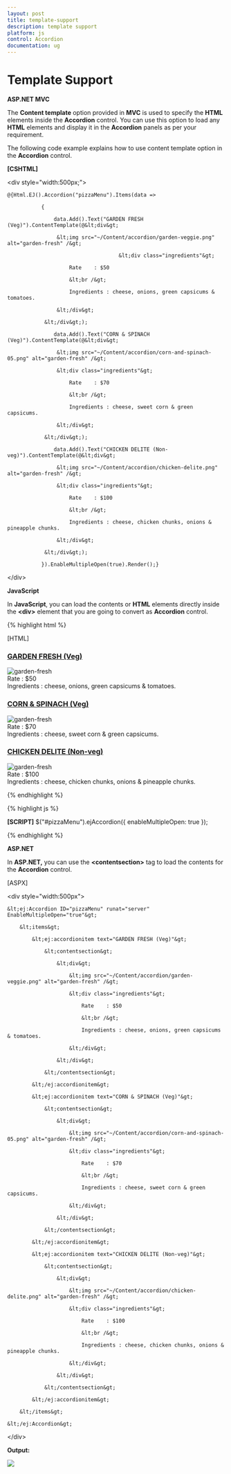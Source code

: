 ```yaml
---
layout: post
title: template-support
description: template support
platform: js
control: Accordion 
documentation: ug
---
```


# Template Support

**ASP.NET MVC**

The **Content template** option provided in **MVC** is used to specify the **HTML** elements inside the **Accordion** control. You can use this option to load any **HTML** elements and display it in the **Accordion** panels as per your requirement.

The following code example explains how to use content template option in the **Accordion** control.



**[CSHTML]**



&lt;div style="width:500px;"&gt;

    @{Html.EJ().Accordion("pizzaMenu").Items(data =>

               {

                   data.Add().Text("GARDEN FRESH (Veg)").ContentTemplate(@&lt;div&gt;

                    &lt;img src="~/Content/accordion/garden-veggie.png" alt="garden-fresh" /&gt;

                                        &lt;div class="ingredients"&gt;

                        Rate    : $50

                        &lt;br /&gt;

                        Ingredients : cheese, onions, green capsicums & tomatoes.

                    &lt;/div&gt;

                &lt;/div&gt;);

                   data.Add().Text("CORN & SPINACH (Veg)").ContentTemplate(@&lt;div&gt;

                    &lt;img src="~/Content/accordion/corn-and-spinach-05.png" alt="garden-fresh" /&gt;

                    &lt;div class="ingredients"&gt;

                        Rate    : $70

                        &lt;br /&gt;

                        Ingredients : cheese, sweet corn & green capsicums.

                    &lt;/div&gt;

                &lt;/div&gt;);

                   data.Add().Text("CHICKEN DELITE (Non-veg)").ContentTemplate(@&lt;div&gt;

                    &lt;img src="~/Content/accordion/chicken-delite.png" alt="garden-fresh" /&gt;

                    &lt;div class="ingredients"&gt;

                        Rate    : $100

                        &lt;br /&gt;

                        Ingredients : cheese, chicken chunks, onions & pineapple chunks.

                    &lt;/div&gt;

                &lt;/div&gt;);

               }).EnableMultipleOpen(true).Render();}

&lt;/div&gt;





**JavaScript**

In **JavaScript**, you can load the contents or **HTML** elements directly inside the **&lt;div&gt;** element that you are going to convert as **Accordion** control.

{% highlight html %}

[HTML]
<div id="pizzaMenu" style="width: 500px">
    <h3>
        <a href="#">GARDEN FRESH (Veg)</a>
</h3>
    <div>
        <img src="~/Content/accordion/garden-veggie.png" alt="garden-fresh" />
        <div class="ingredients">
            Rate    : $50
            <br />
            Ingredients : cheese, onions, green capsicums & tomatoes.
        </div>
    </div>
    <h3>
        <a href="#">CORN & SPINACH (Veg)</a>
    </h3>
    <div>
        <img src="~/Content/accordion/corn-and-spinach-05.png" alt="garden-fresh" />
        <div class="ingredients">
            Rate    : $70
            <br />
            Ingredients : cheese, sweet corn & green capsicums.
        </div>
    </div>
    <h3>
        <a href="#">CHICKEN DELITE (Non-veg)</a>
    </h3>
    <div>
        <img src="~/Content/accordion/chicken-delite.png" alt="garden-fresh" />
        <div class="ingredients">
            Rate    : $100
            <br />
            Ingredients : cheese, chicken chunks, onions & pineapple chunks.
        </div>
    </div>
</div>



{% endhighlight %}



{% highlight js %}

**[SCRIPT]**
$("#pizzaMenu").ejAccordion({ enableMultipleOpen: true });



{% endhighlight %}



**ASP.NET**

In **ASP.NET,** you can use the **&lt;contentsection&gt;** tag to load the contents for the **Accordion** control.

[ASPX]

&lt;div style="width:500px"&gt;

    &lt;ej:Accordion ID="pizzaMenu" runat="server" EnableMultipleOpen="true"&gt;

        &lt;items&gt;

            &lt;ej:accordionitem text="GARDEN FRESH (Veg)"&gt;

                &lt;contentsection&gt;

                    &lt;div&gt;

                        &lt;img src="~/Content/accordion/garden-veggie.png" alt="garden-fresh" /&gt;

                        &lt;div class="ingredients"&gt;

                            Rate    : $50

                            &lt;br /&gt;

                            Ingredients : cheese, onions, green capsicums & tomatoes.

                        &lt;/div&gt;

                    &lt;/div&gt;

                &lt;/contentsection&gt;

            &lt;/ej:accordionitem&gt;

            &lt;ej:accordionitem text="CORN & SPINACH (Veg)"&gt;

                &lt;contentsection&gt;

                    &lt;div&gt;

                        &lt;img src="~/Content/accordion/corn-and-spinach-05.png" alt="garden-fresh" /&gt;

                        &lt;div class="ingredients"&gt;

                            Rate    : $70

                            &lt;br /&gt;

                            Ingredients : cheese, sweet corn & green capsicums.

                        &lt;/div&gt;

                    &lt;/div&gt;

                &lt;/contentsection&gt;

            &lt;/ej:accordionitem&gt;

            &lt;ej:accordionitem text="CHICKEN DELITE (Non-veg)"&gt;

                &lt;contentsection&gt;

                    &lt;div&gt;

                        &lt;img src="~/Content/accordion/chicken-delite.png" alt="garden-fresh" /&gt;

                        &lt;div class="ingredients"&gt;

                            Rate    : $100

                            &lt;br /&gt;

                            Ingredients : cheese, chicken chunks, onions & pineapple chunks.

                        &lt;/div&gt;

                    &lt;/div&gt;

                &lt;/contentsection&gt;

            &lt;/ej:accordionitem&gt;

        &lt;/items&gt;

    &lt;/ej:Accordion&gt;

&lt;/div&gt;



**Output:**



![](template-support_images\template-support_img1.png)



